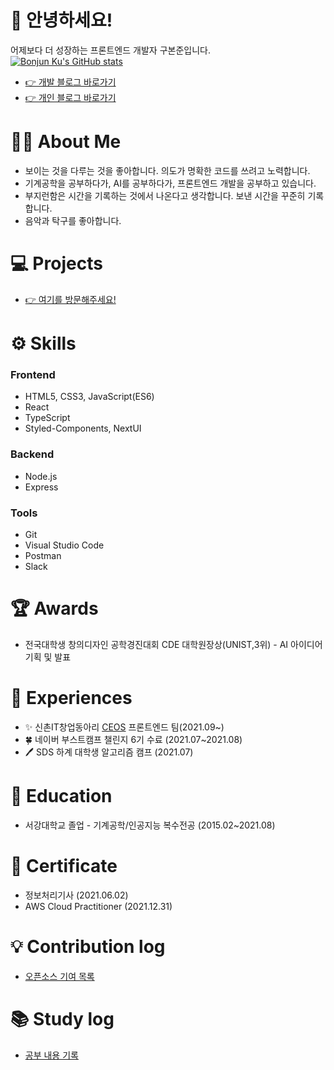 # 👋 안녕하세요!
어제보다 더 성장하는 프론트엔드 개발자 구본준입니다.<br />
[![Bonjun Ku's GitHub stats](https://github-readme-stats.vercel.app/api?username=bonjunku)](https://github.com/anuraghazra/github-readme-stats)
- <a href="https://zaraza.tistory.com">👉 개발 블로그 바로가기</a>
- <a href="https://ranggun.tistory.com/">👉 개인 블로그 바로가기</a>

# 💁🏻 About Me
- 보이는 것을 다루는 것을 좋아합니다. 의도가 명확한 코드를 쓰려고 노력합니다.
- 기계공학을 공부하다가, AI를 공부하다가, 프론트엔드 개발을 공부하고 있습니다.
- 부지런함은 시간을 기록하는 것에서 나온다고 생각합니다. 보낸 시간을 꾸준히 기록합니다.
- 음악과 탁구를 좋아합니다.  

# 💻 Projects
- <a href="https://portfolio-theta-blue.vercel.app/">👉 여기를 방문해주세요!</a>  

# ⚙ Skills
### Frontend
- HTML5, CSS3, JavaScript(ES6)
- React
- TypeScript
- Styled-Components, NextUI
### Backend
- Node.js
- Express
### Tools
- Git
- Visual Studio Code
- Postman
- Slack

# 🏆 Awards
- 전국대학생 창의디자인 공학경진대회 CDE 대학원장상(UNIST,3위) - AI 아이디어 기획 및 발표  
   
# 📕 Experiences
- :sparkles: 신촌IT창업동아리 <a href="https://www.ceos.or.kr/">CEOS</a> 프론트엔드 팀(2021.09~)
- 🍀 네이버 부스트캠프 챌린지 6기 수료 (2021.07~2021.08)
- 🖊 SDS 하계 대학생 알고리즘 캠프 (2021.07)    

# 🏫 Education
- 서강대학교 졸업 - 기계공학/인공지능 복수전공 (2015.02~2021.08)  

# 🧾 Certificate
- 정보처리기사 (2021.06.02)
- AWS Cloud Practitioner (2021.12.31)  

# 💡 Contribution log
- <a href= "https://zaraza.notion.site/Contiribution-log-3616b00816224f5c8f57d1bf61e15370">오픈소스 기여 목록</a>  


# 📚 Study log
- <a href= "https://zaraza.notion.site/Study-log-017aa771ac69470d9ad4a326c21867a2">공부 내용 기록</a>

